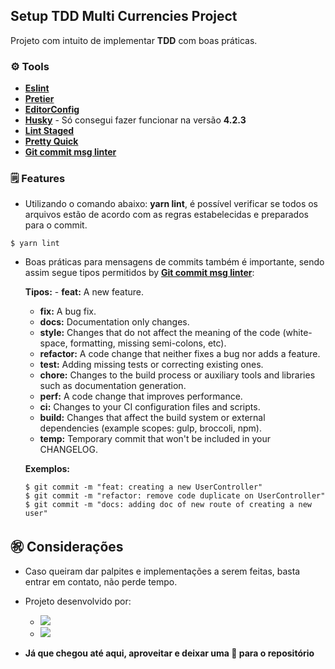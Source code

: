 ## Setup TDD Multi Currencies Project

Projeto com intuito de implementar **TDD** com boas práticas.

### ⚙️ Tools

- **[Eslint](https://eslint.org/ 'Eslint')**
- **[Pretier](https://prettier.io/ 'Pretier')**
- **[EditorConfig](https://editorconfig.org/ 'EditorConfig')**
- **[Husky](https://www.npmjs.com/package/husky 'Husky')** - Só consegui fazer funcionar na versão **4.2.3**
- **[Lint Staged](https://www.npmjs.com/package/lint-staged 'Lint Staged')**
- **[Pretty Quick](https://www.npmjs.com/package/pretty-quick 'Pretty Quick')**
- **[Git commit msg linter](https://www.npmjs.com/package/git-commit-msg-linter 'Git commit msg linter')**

### 🗒 Features

- Utilizando o comando abaixo: **yarn lint**, é possível verificar se todos os arquivos estão de acordo com as regras estabelecidas e preparados para o commit.

```
$ yarn lint
```

- Boas práticas para mensagens de commits também é importante, sendo assim segue tipos permitidos by **[Git commit msg linter](https://www.npmjs.com/package/git-commit-msg-linter 'Git commit msg linter')**:

  **Tipos:** - **feat:** A new feature.

  - **fix:** A bug fix.
  - **docs:** Documentation only changes.
  - **style:** Changes that do not affect the meaning of the code (white-space, formatting, missing semi-colons, etc).
  - **refactor:** A code change that neither fixes a bug nor adds a feature.
  - **test:** Adding missing tests or correcting existing ones.
  - **chore:** Changes to the build process or auxiliary tools and libraries such as documentation generation.
  - **perf:** A code change that improves performance.
  - **ci:** Changes to your CI configuration files and scripts.
  - **build:** Changes that affect the build system or external dependencies (example scopes: gulp, broccoli, npm).
  - **temp:** Temporary commit that won't be included in your CHANGELOG.

  **Exemplos:**

      $ git commit -m "feat: creating a new UserController"
      $ git commit -m "refactor: remove code duplicate on UserController"
      $ git commit -m "docs: adding doc of new route of creating a new user"

## ㊗️ Considerações

- Caso queiram dar palpites e implementações a serem feitas, basta entrar em contato, não perde tempo.

- Projeto desenvolvido por:

  - <a href="https://github.com/rafaelsanzio">
      <img src="https://img.shields.io/badge/-Rafael%20Sanzio-000000?style=flat&logo=GitHub&logoColor=#000000" />
    </a>

  - <a href="https://www.linkedin.com/in/rafael-sanzio-012778143/">
      <img src="https://img.shields.io/badge/-Rafael%20Sanzio-0077B5?style=flat&logo=LinkedIN&logoColor=#000000" />
    </a>

- **Já que chegou até aqui, aproveitar e deixar uma 🌟 para o repositório**
